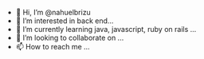 - 👋 Hi, I’m @nahuelbrizu
- 👀 I’m interested in back end...
- 🌱 I’m currently learning java, javascript, ruby on rails ...
- 💞️ I’m looking to collaborate on ...
- 📫 How to reach me ...

<!---
nahuelbrizu/nahuelbrizu is a ✨ special ✨ repository because its `README.md` (this file) appears on your GitHub profile.
You can click the Preview link to take a look at your changes.
--->
